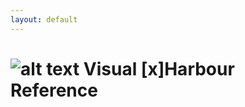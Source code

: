 ```yaml
---
layout: default
---
```

![alt text](favicon.ico "Visual [x]Harbour Reference") Visual [x]Harbour Reference
====================
